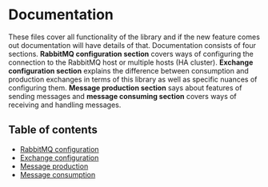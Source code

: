 # Documentation

These files cover all functionality of the library and if the new feature comes out documentation will have details of that.
Documentation consists of four sections. **RabbitMQ configuration section** covers ways of configuring the connection to the RabbitMQ host or multiple hosts (HA cluster).
**Exchange configuration section** explains the difference between consumption and production exchanges in terms of this library as well as specific nuances of configuring them.
**Message production section** says about features of sending messages and **message consuming section** covers ways of receiving and handling messages.

## Table of contents

- [RabbitMQ configuration](rabbit-configuration.md)
- [Exchange configuration](exchange-configuration.md)
- [Message production](message-production.md)
- [Message consumption](message-consumption.md)